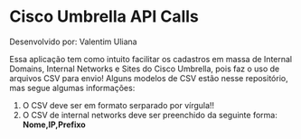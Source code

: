 # Cisco Umbrella API Calls

Desenvolvido por: Valentim Uliana

Essa aplicação tem como intuito facilitar os cadastros em massa de Internal Domains, Internal Networks e Sites do Cisco Umbrella, pois faz o uso de arquivos CSV para envio!
Alguns modelos de CSV estão nesse repositório, mas segue algumas informações:

1. O CSV deve ser em formato serparado por vírgula!!<br>
2. O CSV de internal networks deve ser preenchido da seguinte forma:
   <b>Nome,IP,Prefixo</b>
